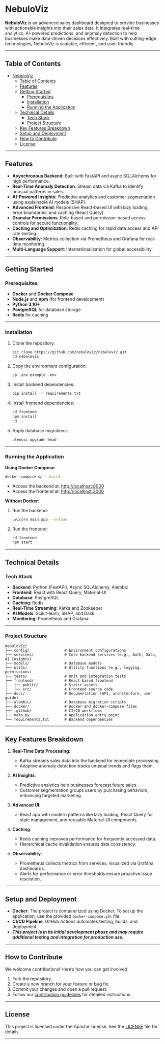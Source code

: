 

# NebuloViz

**NebuloViz** is an advanced sales dashboard designed to provide businesses with actionable insights into their sales data. It integrates real-time analytics, AI-powered predictions, and anomaly detection to help businesses make data-driven decisions effectively. Built with cutting-edge technologies, NebuloViz is scalable, efficient, and user-friendly.

---

## Table of Contents

- [NebuloViz](#nebuloviz)
  - [Table of Contents](#table-of-contents)
  - [Features](#features)
  - [Getting Started](#getting-started)
    - [Prerequisites](#prerequisites)
    - [Installation](#installation)
    - [Running the Application](#running-the-application)
  - [Technical Details](#technical-details)
    - [Tech Stack](#tech-stack)
    - [Project Structure](#project-structure)
  - [Key Features Breakdown](#key-features-breakdown)
  - [Setup and Deployment](#setup-and-deployment)
  - [How to Contribute](#how-to-contribute)
  - [License](#license)

---

## Features

- **Asynchronous Backend**: Built with FastAPI and async SQLAlchemy for high performance.
- **Real-Time Anomaly Detection**: Stream data via Kafka to identify unusual patterns in sales.
- **AI-Powered Insights**: Predictive analytics and customer segmentation using explainable AI models (SHAP).
- **Advanced Frontend**: Responsive React-based UI with lazy loading, error boundaries, and caching (React Query).
- **Granular Permissions**: Role-based and permission-based access controls for secure functionality.
- **Caching and Optimization**: Redis caching for rapid data access and API rate limiting.
- **Observability**: Metrics collection via Prometheus and Grafana for real-time monitoring.
- **Multi-Language Support**: Internationalization for global accessibility.

---

## Getting Started

### Prerequisites

- **Docker** and **Docker Compose**
- **Node.js** and **npm** (for frontend development)
- **Python 3.10+**
- **PostgreSQL** for database storage
- **Redis** for caching

---

### Installation

1. Clone the repository:

   ```bash
   git clone https://github.com/nebuloviz/nebuloviz.git
   cd nebuloviz
   ```

2. Copy the environment configuration:

   ```bash
   cp .env.example .env
   ```

3. Install backend dependencies:

   ```bash
   pip install -r requirements.txt
   ```

4. Install frontend dependencies:

   ```bash
   cd frontend
   npm install
   cd ..
   ```

5. Apply database migrations:

   ```bash
   alembic upgrade head
   ```

---

### Running the Application

**Using Docker Compose**:

```bash
docker-compose up --build
```

- Access the backend at: [http://localhost:8000](http://localhost:8000)
- Access the frontend at: [http://localhost:3000](http://localhost:3000)

**Without Docker**:

1. Run the backend:

   ```bash
   uvicorn main:app --reload
   ```

2. Run the frontend:

   ```bash
   cd frontend
   npm start
   ```

---

## Technical Details

### Tech Stack

- **Backend**: Python (FastAPI), Async SQLAlchemy, Alembic
- **Frontend**: React with React Query, Material-UI
- **Database**: PostgreSQL
- **Caching**: Redis
- **Real-Time Streaming**: Kafka and Zookeeper
- **AI Models**: Scikit-learn, SHAP, and Dask
- **Monitoring**: Prometheus and Grafana

---

### Project Structure

```
NebuloViz/
├── config/                # Environment configurations
├── services/              # Core backend services (e.g., Auth, Data, AI Insights)
├── models/                # Database models
├── utils/                 # Utility functions (e.g., logging, permissions)
├── tests/                 # Unit and integration tests
├── frontend/              # React-based frontend
│   ├── public/            # Static assets
│   └── src/               # Frontend source code
├── docs/                  # Documentation (API, architecture, user guide)
├── alembic/               # Database migration scripts
├── docker/                # Docker and docker-compose files
├── .github/               # CI/CD workflows
├── main.py                # Application entry point
└── requirements.txt       # Backend dependencies
```

---

## Key Features Breakdown

1. **Real-Time Data Processing**:
   - Kafka streams sales data into the backend for immediate processing.
   - Adaptive anomaly detection tracks unusual trends and flags them.

2. **AI Insights**:
   - Predictive analytics help businesses forecast future sales.
   - Customer segmentation groups users by purchasing behaviors, enhancing targeted marketing.

3. **Advanced UI**:
   - React app with modern patterns like lazy loading, React Query for state management, and reusable Material-UI components.

4. **Caching**:
   - Redis caching improves performance for frequently accessed data.
   - Hierarchical cache invalidation ensures data consistency.

5. **Observability**:
   - Prometheus collects metrics from services, visualized via Grafana dashboards.
   - Alerts for performance or error thresholds ensure proactive issue resolution.

---

## Setup and Deployment

- **Docker**: The project is containerized using Docker. To set up the application, use the provided `docker-compose.yml` file.
- **CI/CD Pipeline**: GitHub Actions automates testing, builds, and deployment.
- **_This project is in its initial development phase and may require additional testing and integration for production use._**
---

## How to Contribute

We welcome contributions! Here’s how you can get involved:

1. Fork the repository.
2. Create a new branch for your feature or bug fix.
3. Commit your changes and open a pull request.
4. Follow our [contribution guidelines](docs/CONTRIBUTING.md) for detailed instructions.

---

## License

This project is licensed under the Apache License. See the [LICENSE](LICENSE) file for details.

---

